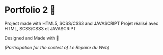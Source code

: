 # Portfolio 2 💼

Project made with HTML5, SCSS/CSS3 and JAVASCRIPT
Projet réalisé avec HTML, SCSS/CSS3 et JAVASCRIPT

Designed and Made with 💖

*(Participation for the contest of Le Repaire du Web)*
